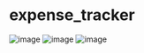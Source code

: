 # expense_tracker

![image](https://user-images.githubusercontent.com/82932051/199224083-45349532-b993-43a2-82a4-05e3ad87a672.png)
![image](https://user-images.githubusercontent.com/82932051/199224098-326dfa43-4236-4e08-846b-6d724eea763b.png)
![image](https://user-images.githubusercontent.com/82932051/199224133-229f86e9-4418-46e0-8b53-b31deb53443d.png)
